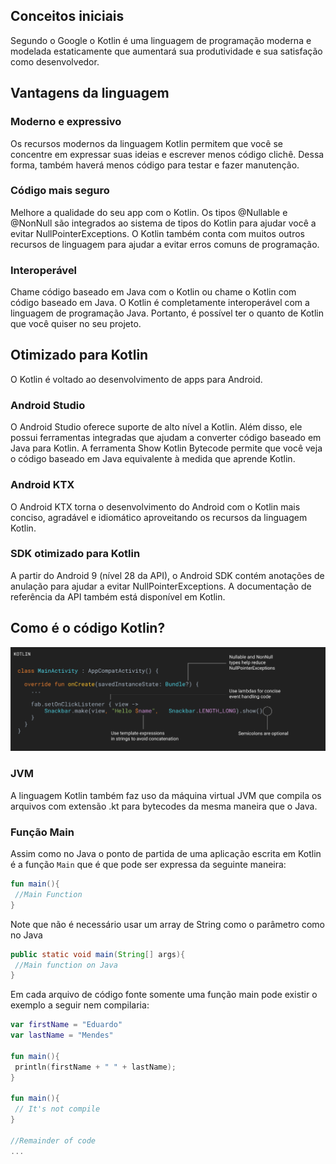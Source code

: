 ## Conceitos iniciais

Segundo o Google o Kotlin é uma linguagem de programação moderna e modelada estaticamente que aumentará sua produtividade e sua satisfação como desenvolvedor. 

## Vantagens da linguagem 

### Moderno e expressivo
Os recursos modernos da linguagem Kotlin permitem que você se concentre em expressar suas ideias e escrever menos código clichê. Dessa forma, também haverá menos código para testar e fazer manutenção.

### Código mais seguro 
Melhore a qualidade do seu app com o Kotlin. Os tipos @Nullable e @NonNull são integrados ao sistema de tipos do Kotlin para ajudar você a evitar NullPointerExceptions. O Kotlin também conta com muitos outros recursos de linguagem para ajudar a evitar erros comuns de programação. 

### Interoperável 
Chame código baseado em Java com o Kotlin ou chame o Kotlin com código baseado em Java. O Kotlin é completamente interoperável com a linguagem de programação Java. Portanto, é possível ter o quanto de Kotlin que você quiser no seu projeto. 

## Otimizado para Kotlin
O Kotlin é voltado ao desenvolvimento de apps para Android.

### Android Studio
O Android Studio oferece suporte de alto nível a Kotlin. Além disso, ele possui ferramentas integradas que ajudam a converter código baseado em Java para Kotlin. A ferramenta Show Kotlin Bytecode permite que você veja o código baseado em Java equivalente à medida que aprende Kotlin. 

### Android KTX
O Android KTX torna o desenvolvimento do Android com o Kotlin mais conciso, agradável e idiomático aproveitando os recursos da linguagem Kotlin. 

### SDK otimizado para Kotlin
A partir do Android 9 (nível 28 da API), o Android SDK contém anotações de anulação para ajudar a evitar NullPointerExceptions. A documentação de referência da API também está disponível em Kotlin. 
 
## Como é o código Kotlin?

![Code Sample Kotlin](https://raw.githubusercontent.com/eduardowgmendes/Kotlin-Study/master/images/code-sample-large.png)

### JVM 
A linguagem Kotlin também faz uso da máquina virtual JVM que compila os arquivos com extensão .kt para bytecodes da mesma maneira que o Java.   

### Função Main
Assim como no Java o ponto de partida de uma aplicação escrita em Kotlin é a função `Main` que é que pode ser expressa da seguinte maneira: 

```kotlin
fun main(){
 //Main Function
}
```

Note que não é necessário usar um array de String como o parâmetro como no Java

```java
public static void main(String[] args){
 //Main function on Java 
}  
```

Em cada arquivo de código fonte somente uma função main pode existir o exemplo a seguir nem compilaria: 

```kotlin
var firstName = "Eduardo"
var lastName = "Mendes"

fun main(){
 println(firstName + " " + lastName);
}

fun main(){
 // It's not compile
}

//Remainder of code
...

```

  

